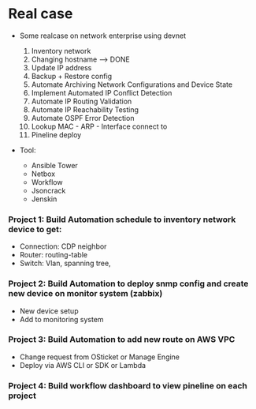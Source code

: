 # Real case


- Some realcase on network enterprise using devnet
  
  1.  Inventory network
  2.  Changing hostname --> DONE
  3.  Update IP address
  4.  Backup + Restore config
  5.  Automate Archiving Network Configurations and Device State
  6.  Implement Automated IP Conflict Detection
  7.  Automate IP Routing Validation
  8.  Automate IP Reachability Testing
  9.  Automate OSPF Error Detection
  10. Lookup MAC - ARP - Interface connect to
  11. Pineline deploy

- Tool:
  - Ansible Tower
  - Netbox
  - Workflow
  - Jsoncrack
  - Jenskin


### Project 1: Build Automation schedule to inventory network device to get:
  - Connection: CDP neighbor
  - Router: routing-table
  - Switch: Vlan, spanning tree,

### Project 2: Build Automation to deploy snmp config and create new device on monitor system (zabbix)
  - New device setup
  - Add to monitoring system

### Project 3: Build Automation to add new route on AWS VPC
  - Change request from OSticket or Manage Engine
  - Deploy via AWS CLI or SDK or Lambda

### Project 4: Build workflow dashboard to view pineline on each project

